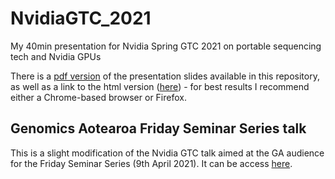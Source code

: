 # NvidiaGTC_2021
My 40min presentation for Nvidia Spring GTC 2021 on portable sequencing tech and Nvidia GPUs

There is a [pdf version](https://github.com/sirselim/NvidiaGTC_2021/blob/main/S31898%2BMilesBenton%2BTheDisruptiveNatureOfPortableSequencing.pdf) of the presentation slides available in this repository, as well as a link to the html version ([here](https://sirselim.github.io/NvidiaGTC_2021/)) - for best results I recommend either a Chrome-based browser or Firefox.

## Genomics Aotearoa Friday Seminar Series talk

This is a slight modification of the Nvidia GTC talk aimed at the GA audience for the Friday Seminar Series (9th April 2021). It can be access [here](https://sirselim.github.io/NvidiaGTC_2021/GA_presentation#1).